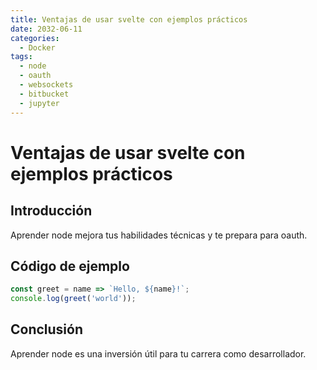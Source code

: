 ```yaml
---
title: Ventajas de usar svelte con ejemplos prácticos
date: 2032-06-11
categories:
  - Docker
tags:
  - node
  - oauth
  - websockets
  - bitbucket
  - jupyter
---
```


# Ventajas de usar svelte con ejemplos prácticos

## Introducción

Aprender node mejora tus habilidades técnicas y te prepara para oauth.

## Código de ejemplo

```javascript
const greet = name => `Hello, ${name}!`;
console.log(greet('world'));
```

## Conclusión

Aprender node es una inversión útil para tu carrera como desarrollador.